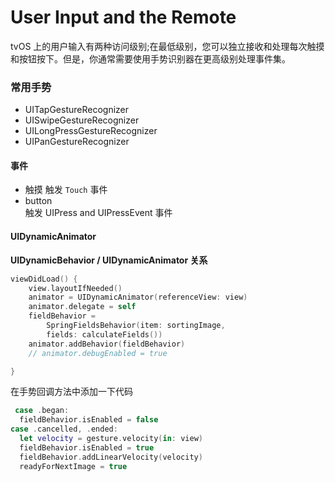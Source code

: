 # User Input and the Remote

tvOS 上的用户输入有两种访问级别;在最低级别，您可以独立接收和处理每次触摸和按钮按下。但是，你通常需要使用手势识别器在更高级别处理事件集。  

### 常用手势 
* UITapGestureRecognizer
* UISwipeGestureRecognizer
* UILongPressGestureRecognizer
* UIPanGestureRecognizer





#### 事件
* 触摸
    触发 `Touch` 事件 
* button  
    触发 UIPress and UIPressEvent 事件 







#### UIDynamicAnimator
__UIDynamicBehavior / UIDynamicAnimator 关系__ 
```swift
viewDidLoad() {
    view.layoutIfNeeded()
    animator = UIDynamicAnimator(referenceView: view)
    animator.delegate = self
    fieldBehavior =
        SpringFieldsBehavior(item: sortingImage,
        fields: calculateFields())
    animator.addBehavior(fieldBehavior)
    // animator.debugEnabled = true

}
```

在手势回调方法中添加一下代码

```swift
 case .began:
  fieldBehavior.isEnabled = false
case .cancelled, .ended:
  let velocity = gesture.velocity(in: view)
  fieldBehavior.isEnabled = true
  fieldBehavior.addLinearVelocity(velocity)
  readyForNextImage = true


```